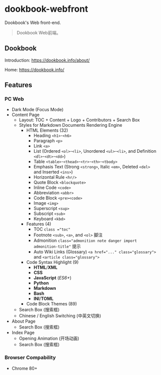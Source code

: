 # dookbook-webfront

Dookbook's Web front-end.

> Dookbook Web前端。

## Dookbook

Introduction: https://dookbook.info/about/

Home: https://dookbook.info/

## Features

### PC Web

- Dark Mode (Focus Mode)
- Content Page
  - Layout: TOC + Content + Logo + Contributors + Search Box
  - Styles for Markdown Documents Rendering Engine
    - HTML Elements (32)
      - Heading `<h1>`-`<h6>`
      - Paragraph `<p>`
      - Link `<a>`
      - List (Ordered `<ol>`-`<li>`, Unordered `<ul>`-`<li>`, and Definition `<dl>`-`<dt>`-`<dd>`)
      - Table `<table>`-`<thead>`-`<tr>`-`<th>`-`<tbody>`
      - Emphasis Text (Strong `<strong>`, Italic `<em>`, Deleted `<del>` and Inserted `<ins>`)
      - Horizontal Rule `<hr/>`
      - Quote Block `<blockquote>`
      - Inline Code `<code>`
      - Abbreviation `<abbr>`
      - Code Block `<pre><code>`
      - Image `<img>`
      - Superscript `<sup>`
      - Subscript `<sub>`
      - Keyboard `<kbd>`
    - Features (4)
      - TOC `class ="toc"`
      - Footnote `<sub>`, `<a>`, and `<ol>` 脚注
      - Admonition `class="admonition note danger import admonition-title"` 提示
      - Auto Wiki Links (Glossary) `<a href="..." class="glossary">` and `<article class="glossary">`
    - Code Syntax Highlight (9)
      - **HTML**/**XML**
      - **CSS**
      - **JavaScript** (*ES6+*)
      - **Python**
      - **Markdown**
      - **Bash**
      - **INI**/**TOML**
    - Code Block Themes (89)
  - Search Box (搜索框)
  - Chinese / English Switching (中英文切换)
- About Page
  - Search Box (搜索框)
- Index Page
  - Opening Animation (开场动画)
  - Search Box (搜索框)

### Browser Compability

- Chrome 80+
